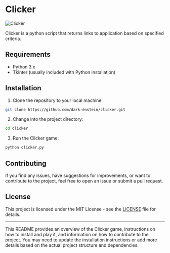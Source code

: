 # Clicker

![Clicker](https://github.com/dark-enstein/clicker/blob/main/clicker.png)

Clicker is a python script that returns links to application based on specified criteria.

## Requirements

- Python 3.x
- Tkinter (usually included with Python installation)

## Installation

1. Clone the repository to your local machine:

```bash
git clone https://github.com/dark-enstein/clicker.git
```

2. Change into the project directory:

```bash
cd clicker
```

3. Run the Clicker game:

```bash
python clicker.py
``` 

## Contributing

If you find any issues, have suggestions for improvements, or want to contribute to the project, feel free to open an issue or submit a pull request.

## License

This project is licensed under the MIT License - see the [LICENSE](https://github.com/dark-enstein/clicker/blob/main/LICENSE) file for details.

---

This README provides an overview of the Clicker game, instructions on how to install and play it, and information on how to contribute to the project. You may need to update the installation instructions or add more details based on the actual project structure and dependencies.
